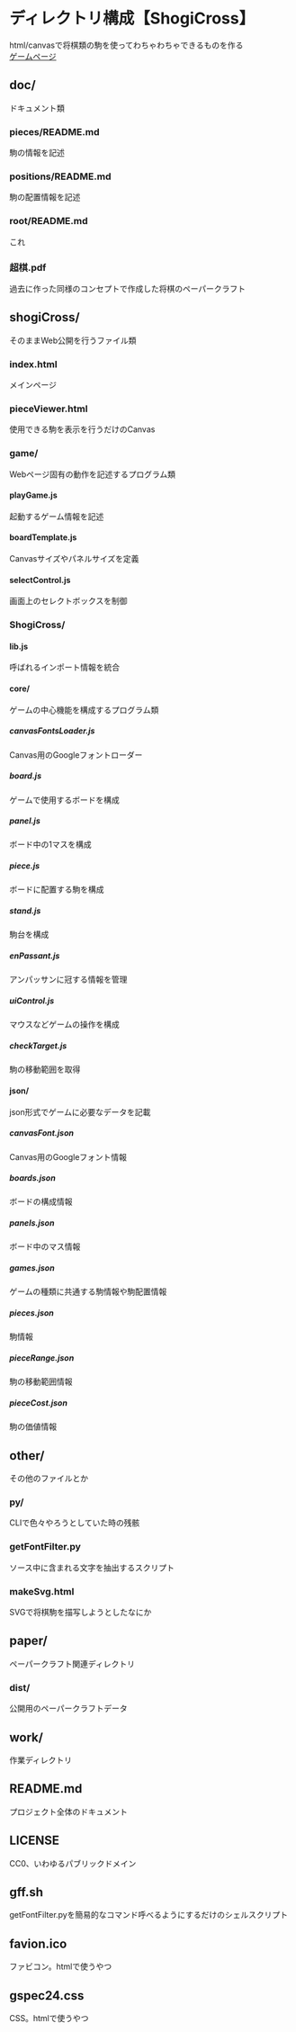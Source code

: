 # ディレクトリ構成【ShogiCross】
html/canvasで将棋類の駒を使ってわちゃわちゃできるものを作る  
[ゲームページ](http://tool.yosgspec.com/shogiCross/)

## doc/
ドキュメント類

### pieces/README.md
駒の情報を記述

### positions/README.md
駒の配置情報を記述

### root/README.md
これ

### 超棋.pdf
過去に作った同様のコンセプトで作成した将棋のペーパークラフト

## shogiCross/
そのままWeb公開を行うファイル類

### index.html
メインページ

### pieceViewer.html
使用できる駒を表示を行うだけのCanvas

### game/
Webページ固有の動作を記述するプログラム類

#### playGame.js
起動するゲーム情報を記述

#### boardTemplate.js
Canvasサイズやパネルサイズを定義

#### selectControl.js
画面上のセレクトボックスを制御

### ShogiCross/
#### lib.js
呼ばれるインポート情報を統合

#### core/
ゲームの中心機能を構成するプログラム類

##### canvasFontsLoader.js
Canvas用のGoogleフォントローダー

##### board.js
ゲームで使用するボードを構成

##### panel.js
ボード中の1マスを構成

##### piece.js
ボードに配置する駒を構成

##### stand.js
駒台を構成

##### enPassant.js
アンパッサンに冠する情報を管理

##### uiControl.js
マウスなどゲームの操作を構成

##### checkTarget.js
駒の移動範囲を取得

#### json/
json形式でゲームに必要なデータを記載

##### canvasFont.json
Canvas用のGoogleフォント情報

##### boards.json
ボードの構成情報

##### panels.json
ボード中のマス情報

##### games.json
ゲームの種類に共通する駒情報や駒配置情報

##### pieces.json
駒情報

##### pieceRange.json
駒の移動範囲情報

##### pieceCost.json
駒の価値情報

## other/
その他のファイルとか

### py/
CLIで色々やろうとしていた時の残骸

### getFontFilter.py
ソース中に含まれる文字を抽出するスクリプト

### makeSvg.html
SVGで将棋駒を描写しようとしたなにか

## paper/
ペーパークラフト関連ディレクトリ

### dist/
公開用のペーパークラフトデータ

## work/
作業ディレクトリ

## README.md
プロジェクト全体のドキュメント

## LICENSE
CC0、いわゆるパブリックドメイン

## gff.sh
getFontFilter.pyを簡易的なコマンド呼べるようにするだけのシェルスクリプト

## favion.ico
ファビコン。htmlで使うやつ

## gspec24.css
CSS。htmlで使うやつ
